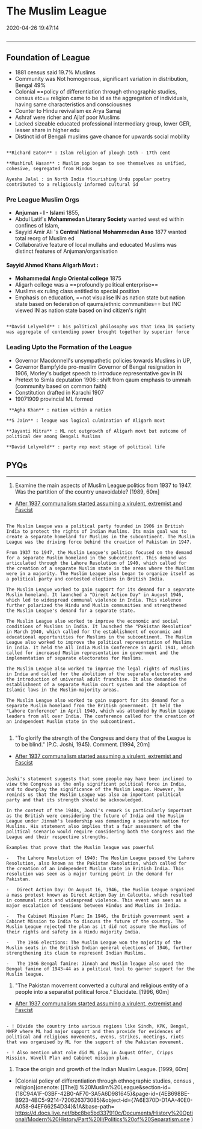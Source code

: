 # The Muslim League

2020-04-26 19:47:14

```toc
```

---

## Foundation of League

- 1881 census said 19.7% Muslims
- Community was Not homogenous, significant variation in distribution, Bengal 49%
- Colonial ==policy of differentiation through ethnographic studies, census etc== religion came to be id as the aggregation of individuals, having same characteristics and consciousnes
- Counter to Hindu revivalism ex Arya Samaj
- Ashraf were richer and Ajlaf poor Muslims
- Lacked sizeable educated professional intermediary group, lower GER, lesser share in higher edu
- Distinct id of Bengali muslims gave chance for upwards social mobility

```ad-Views

**Richard Eaton** : Islam religion of plough 16th - 17th cent

**Mushirul Hasan** : Muslim pop began to see themselves as unified, cohesive, segregated from Hindus

Ayesha Jalal : in North India flourishing Urdu popular poetry contributed to a religiously informed cultural id

```

### Pre League Muslim Orgs

- **Anjuman - I - Islami** 1855,
- Abdul Latif's **Mohammedan Literary Society** wanted west ed within confines of Islam,
- Sayyid Amir Ali 's **Central National Mohammedan Asso** 1877 wanted total reorg of Muslim ed
- Collaborative feature of local mullahs and educated Muslims was distinct features of Anjuman/organisation


#### Sayyid Ahmed Khans Aligarh Movt :

- **Mohammedal Anglo Oriental college** 1875
- Aligarh college was a ==profoundly political enterprise==
- Muslims ex ruling class entitled to special position
- Emphasis on education, ==not visualise IN as nation state but nation state based on federation of qaums/ethnic communities== but INC viewed IN as nation state based on ind citizen's right

```ad-Views

**David Lelyveld** : his political philosophy was that idea IN society was aggregate of contending power brought together by superior force

```

### Leading Upto the Formation of the League

- Governor Macdonnell's unsympathetic policies towards Muslims in UP,
- Governor Bampfylde pro-muslim Governor of Bengal resignation in 1906, Morley's budget speech to introduce representative gov in IN
- Pretext to Simla deputation 1906 : shift from qaum emphasis to ummah (community based on common faith)
- Constitution drafted in Karachi 1907
- 19071909 provincial ML formed

```ad-Views
 **Agha Khan** : nation within a nation
  
**S Jain** : league was logical culmination of Aligarh movt

**Jayanti Mitra** : ML not outgrowth of Aligarh movt but outcome of political dev among Bengali Muslims
  
**David Lelyveld** : party rep next stage of political life
```

## PYQs

---

1. Examine the main aspects of Muslim League politics from 1937 to 1947. Was the partition
of the country unavoidable? [1989, 60m]
- [After 1937 communalism started assuming a virulent, extremist and Fascist](onenote:[[Communalism]]%20and%20Politics%20of%20Partition&section-id={18C94A1F-03BF-42B0-AF70-3A5A6D981645}&page-id={8F486E88-D86C-4252-985D-B3AF48BEE81E}&object-id={585F629B-2FDB-41A4-A889-E21F175DC83D}&51&base-path=https://d.docs.live.net/bbc8be5bd337910c/Documents/History%20Optional/Modern%20History/Part%20II/Politics%20of%20Separatism.one)

```ad-Answer

The Muslim League was a political party founded in 1906 in British India to protect the rights of Indian Muslims. Its main goal was to create a separate homeland for Muslims in the subcontinent. The Muslim League was the driving force behind the creation of Pakistan in 1947.

From 1937 to 1947, the Muslim League's politics focused on the demand for a separate Muslim homeland in the subcontinent. This demand was articulated through the Lahore Resolution of 1940, which called for the creation of a separate Muslim state in the areas where the Muslims were in a majority. The Muslim League also began to organize itself as a political party and contested elections in British India.

The Muslim League worked to gain support for its demand for a separate Muslim homeland. It launched a "Direct Action Day" in August 1946, which led to widespread communal violence in India. This violence further polarized the Hindu and Muslim communities and strengthened the Muslim League's demand for a separate state.

The Muslim League also worked to improve the economic and social conditions of Muslims in India. It launched the "Pakistan Resolution" in March 1940, which called for the establishment of economic and educational opportunities for Muslims in the subcontinent. The Muslim League also worked to improve the political representation of Muslims in India. It held the All India Muslim Conference in April 1941, which called for increased Muslim representation in government and the implementation of separate electorates for Muslims.

The Muslim League also worked to improve the legal rights of Muslims in India and called for the abolition of the separate electorates and the introduction of universal adult franchise. It also demanded the establishment of a separate Muslim court system and the adoption of Islamic laws in the Muslim-majority areas.

The Muslim League also worked to gain support for its demand for a separate Muslim homeland from the British government. It held the "Lahore Conference" in April 1940, which was attended by Muslim League leaders from all over India. The conference called for the creation of an independent Muslim state in the subcontinent.


```

1. "To glorify the strength of the Congress and deny that of the League is to be blind." (P.C. Joshi, 1945). Comment. [1994, 20m]
- [After 1937 communalism started assuming a virulent, extremist and Fascist](onenote:[[Communalism]]%20and%20Politics%20of%20Partition&section-id={18C94A1F-03BF-42B0-AF70-3A5A6D981645}&page-id={8F486E88-D86C-4252-985D-B3AF48BEE81E}&object-id={585F629B-2FDB-41A4-A889-E21F175DC83D}&51&base-path=https://d.docs.live.net/bbc8be5bd337910c/Documents/History%20Optional/Modern%20History/Part%20II/Politics%20of%20Separatism.one)

```ad-Answer

Joshi's statement suggests that some people may have been inclined to view the Congress as the only significant political force in India, and to downplay the significance of the Muslim League. However, he reminds us that the Muslim League was also an important political party and that its strength should be acknowledged.

In the context of the 1940s, Joshi's remark is particularly important as the British were considering the future of India and the Muslim League under Jinnah's leadership was demanding a separate nation for Muslims. His statement also implies that a fair assessment of the political scenario would require considering both the Congress and the League and their respective strengths.

Examples that prove that the Muslim league was powerful

-   The Lahore Resolution of 1940: The Muslim League passed the Lahore Resolution, also known as the Pakistan Resolution, which called for the creation of an independent Muslim state in British India. This resolution was seen as a major turning point in the demand for Pakistan.
    
-   Direct Action Day: On August 16, 1946, the Muslim League organized a mass protest known as Direct Action Day in Calcutta, which resulted in communal riots and widespread violence. This event was seen as a major escalation of tensions between Hindus and Muslims in India.
    
-   The Cabinet Mission Plan: In 1946, the British government sent a Cabinet Mission to India to discuss the future of the country. The Muslim League rejected the plan as it did not assure the Muslims of their rights and safety in a Hindu majority India.
    
-   The 1946 elections: The Muslim League won the majority of the Muslim seats in the British Indian general elections of 1946, further strengthening its claim to represent Indian Muslims.
    
-   The 1946 Bengal famine: Jinnah and Muslim league also used the Bengal famine of 1943-44 as a political tool to garner support for the Muslim league.

```

1. "The Pakistan movement converted a cultural and religious entity of a people into a separatist political force." Elucidate. [1996, 60m]
- [After 1937 communalism started assuming a virulent, extremist and Fascist](onenote:[[Communalism]]%20and%20Politics%20of%20Partition&section-id={18C94A1F-03BF-42B0-AF70-3A5A6D981645}&page-id={8F486E88-D86C-4252-985D-B3AF48BEE81E}&object-id={585F629B-2FDB-41A4-A889-E21F175DC83D}&51&base-path=https://d.docs.live.net/bbc8be5bd337910c/Documents/History%20Optional/Modern%20History/Part%20II/Politics%20of%20Separatism.one)

```ad-Answer

- ! Divide the country into various regions like Sindh, KPK, Bengal, NWFP where ML had major support and then provide for evidences of political and religious movements, evens, strikes, meetings, riots that was organised by ML for the support of the Pakistan movement. 

- ! Also mention what role did ML play in August Offer, Cripps Mission, Wavell Plan and Cabinet mission plan.

```

1. Trace the origin and growth of the Indian Muslim League. [1999, 60m]
- [Colonial policy of differentiation through ethnographic studies, census , religion](onenote: [[The]] %20Muslim%20League&section-id={18C94A1F-03BF-42B0-AF70-3A5A6D981645}&page-id={4EB698BE-B923-4BC5-9214-720626373085}&object-id={7A6E370D-D1AA-40E0-A058-94EF66254D34}&1A&base-path= <https://d.docs.live.net/bbc8be5bd337910c/Documents/History%20Optional/Modern%20History/Part%20II/Politics%20of%20Separatism.one> )

```ad-Answer


```
